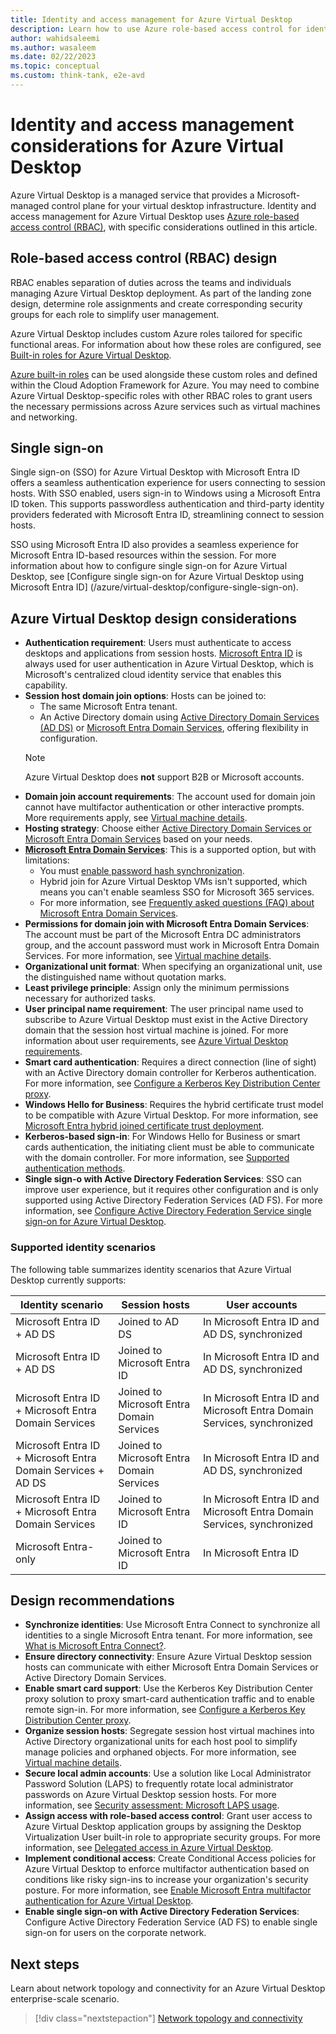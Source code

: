 ```yaml
---
title: Identity and access management for Azure Virtual Desktop
description: Learn how to use Azure role-based access control for identity and access management in your virtual desktop infrastructure.
author: wahidsaleemi
ms.author: wasaleem
ms.date: 02/22/2023
ms.topic: conceptual
ms.custom: think-tank, e2e-avd
---
```


# Identity and access management considerations for Azure Virtual Desktop

Azure Virtual Desktop is a managed service that provides a Microsoft-managed control plane for your virtual desktop infrastructure. Identity and access management for Azure Virtual Desktop uses [Azure role-based access control (RBAC)](/azure/role-based-access-control/overview), with specific considerations outlined in this article.

## Role-based access control (RBAC) design

RBAC enables separation of duties across the teams and individuals managing Azure Virtual Desktop deployment. As part of the landing zone design, determine role assignments and create corresponding security groups for each role to simplify user management.

Azure Virtual Desktop includes custom Azure roles tailored for specific functional areas. For information about how these roles are configured, see [Built-in roles for Azure Virtual Desktop](/azure/virtual-desktop/rbac).

[Azure built-in roles](/azure/role-based-access-control/built-in-roles) can be used alongside these custom roles and defined within the Cloud Adoption Framework for Azure. You may need to combine Azure Virtual Desktop-specific roles with other RBAC roles to grant users the necessary permissions across Azure services such as virtual machines and networking.

## Single sign-on
Single sign-on (SSO) for Azure Virtual Desktop with Microsoft Entra ID offers a seamless authentication experience for users connecting to session hosts. With SSO enabled, users sign-in to Windows using a Microsoft Entra ID token. This supports passwordless authentication and third-party identity providers federated with Microsoft Entra ID, streamlining connect to session hosts.

SSO using Microsoft Entra ID also provides a seamless experience for Microsoft Entra ID-based resources within the session. For more information about how to configure single sign-on for Azure Virtual Desktop, see [Configure single sign-on for Azure Virtual Desktop using Microsoft Entra ID] (/azure/virtual-desktop/configure-single-sign-on).

## Azure Virtual Desktop design considerations

- **Authentication requirement**: Users must authenticate to access desktops and applications from session hosts. [Microsoft Entra ID](/entra/fundamentals/whatis) is always used for user authentication in Azure Virtual Desktop, which is Microsoft's centralized cloud identity service that enables this capability.
- **Session host domain join options**: Hosts can be joined to:
  - The same Microsoft Entra tenant.
  - An Active Directory domain using [Active Directory Domain Services (AD DS)](/windows-server/identity/ad-ds/get-started/virtual-dc/active-directory-domain-services-overview) or [Microsoft Entra Domain Services](/entra/identity/domain-services/overview), offering flexibility in configuration.
  > [!NOTE]
  > Azure Virtual Desktop does **not** support B2B or Microsoft accounts.
- **Domain join account requirements**: The account used for domain join cannot have multifactor authentication or other interactive prompts. More requirements apply, see [Virtual machine details](/azure/virtual-desktop/create-host-pools-azure-marketplace#virtual-machine-details).
- **Hosting strategy**: Choose either [Active Directory Domain Services or Microsoft Entra Domain Services](/entra/identity/domain-services/compare-identity-solutions) based on your needs.
- [**Microsoft Entra Domain Services**](/entra/identity/domain-services//): This is a supported option, but with limitations:
  - You must [enable password hash synchronization](/entra/identity/domain-services/tutorial-configure-password-hash-sync).
  - Hybrid join for Azure Virtual Desktop VMs isn't supported, which means you can't enable seamless SSO for Microsoft 365 services.
  - For more information, see [Frequently asked questions (FAQ) about Microsoft Entra Domain Services](/entra/identity/domain-services//faqs).
- **Permissions for domain join with Microsoft Entra Domain Services**: The account must be part of the Microsoft Entra DC administrators group, and the account password must work in Microsoft Entra Domain Services. For more information, see [Virtual machine details](/azure/virtual-desktop/create-host-pools-azure-marketplace#virtual-machine-details).
- **Organizational unit format**: When specifying an organizational unit, use the distinguished name without quotation marks.
- **Least privilege principle**: Assign only the minimum permissions necessary for authorized tasks.
- **User principal name requirement**: The user principal name used to subscribe to Azure Virtual Desktop must exist in the Active Directory domain that the session host virtual machine is joined. For more information about user requirements, see [Azure Virtual Desktop requirements](/azure/virtual-desktop/overview#requirements).
- **Smart card authentication**: Requires a direct connection (line of sight) with an Active Directory domain controller for Kerberos authentication. For more information, see [Configure a Kerberos Key Distribution Center proxy](/azure/virtual-desktop/key-distribution-center-proxy).
- **Windows Hello for Business**: Requires the hybrid certificate trust model to be compatible with Azure Virtual Desktop. For more information, see [Microsoft Entra hybrid joined certificate trust deployment](/windows/security/identity-protection/hello-for-business/hello-hybrid-cert-trust).
- **Kerberos-based sign-in**: For Windows Hello for Business or smart cards authentication, the initiating client must be able to communicate with the domain controller. For more information, see [Supported authentication methods](/azure/virtual-desktop/authentication).
- **Single sign-o with Active Directory Federation Services**: SSO can improve user experience, but it requires other configuration and is only supported using Active Directory Federation Services (AD FS). For more information, see [Configure Active Directory Federation Service single sign-on for Azure Virtual Desktop](/azure/virtual-desktop/configure-adfs-sso).

### Supported identity scenarios

The following table summarizes identity scenarios that Azure Virtual Desktop currently supports:

| Identity scenario | Session hosts | User accounts |
|--|--|--|
| Microsoft Entra ID + AD DS | Joined to AD DS | In Microsoft Entra ID and AD DS, synchronized |
| Microsoft Entra ID + AD DS | Joined to Microsoft Entra ID | In Microsoft Entra ID and AD DS, synchronized |
| Microsoft Entra ID + Microsoft Entra Domain Services | Joined to Microsoft Entra Domain Services | In Microsoft Entra ID and Microsoft Entra Domain Services, synchronized |
| Microsoft Entra ID + Microsoft Entra Domain Services + AD DS | Joined to Microsoft Entra Domain Services | In Microsoft Entra ID and AD DS, synchronized |
| Microsoft Entra ID + Microsoft Entra Domain Services | Joined to Microsoft Entra ID | In Microsoft Entra ID and Microsoft Entra Domain Services, synchronized|
| Microsoft Entra-only | Joined to Microsoft Entra ID | In Microsoft Entra ID |


## Design recommendations

- **Synchronize identities**: Use Microsoft Entra Connect to synchronize all identities to a single Microsoft Entra tenant. For more information, see [What is Microsoft Entra Connect?](/entra/identity/hybrid/connect/whatis-azure-ad-connect).
- **Ensure directory connectivity**: Ensure Azure Virtual Desktop session hosts can communicate with either Microsoft Entra Domain Services or Active Directory Domain Services.
- **Enable smart card support**: Use the Kerberos Key Distribution Center proxy solution to proxy smart-card authentication traffic and to enable remote sign-in. For more information, see [Configure a Kerberos Key Distribution Center proxy](/azure/virtual-desktop/key-distribution-center-proxy).
- **Organize session hosts**: Segregate session host virtual machines into Active Directory organizational units for each host pool to simplify manage policies and orphaned objects. For more information, see [Virtual machine details](/azure/virtual-desktop/create-host-pools-azure-marketplace#virtual-machine-details).
- **Secure local admin accounts**: Use a solution like Local Administrator Password Solution (LAPS) to frequently rotate local administrator passwords on Azure Virtual Desktop session hosts. For more information, see [Security assessment: Microsoft LAPS usage](/defender-for-identity/cas-isp-laps).
- **Assign access with role-based access control**: Grant user access to Azure Virtual Desktop application groups by assigning the Desktop Virtualization User built-in role to appropriate security groups. For more information, see [Delegated access in Azure Virtual Desktop](/azure/virtual-desktop/delegated-access-virtual-desktop).
- **Implement conditional access**: Create Conditional Access policies for Azure Virtual Desktop to enforce multifactor authentication based on conditions like risky sign-ins to increase your organization's security posture. For more information, see [Enable Microsoft Entra multifactor authentication for Azure Virtual Desktop](/azure/virtual-desktop/set-up-mfa).
- **Enable single sign-on with Active Directory Federation Services**: Configure Active Directory Federation Service (AD FS) to enable single sign-on for users on the corporate network.

## Next steps

Learn about network topology and connectivity for an Azure Virtual Desktop enterprise-scale scenario.

> [!div class="nextstepaction"]
> [Network topology and connectivity](./eslz-network-topology-and-connectivity.md)
